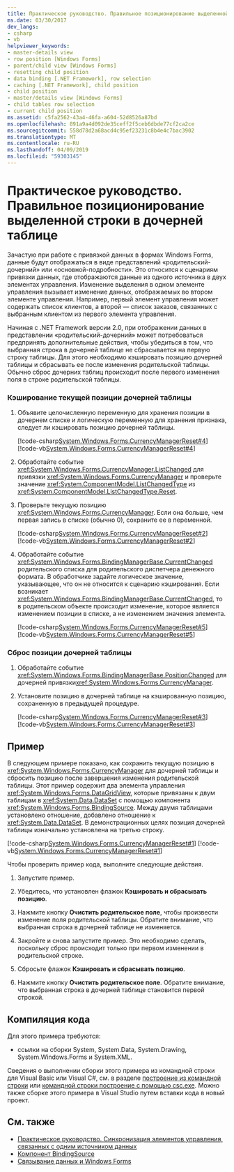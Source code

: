```yaml
---
title: Практическое руководство. Правильное позиционирование выделенной строки в дочерней таблице
ms.date: 03/30/2017
dev_langs:
- csharp
- vb
helpviewer_keywords:
- master-details view
- row position [Windows Forms]
- parent/child view [Windows Forms]
- resetting child position
- data binding [.NET Framework], row selection
- caching [.NET Framework], child position
- child position
- master/details view [Windows Forms]
- child tables row selection
- current child position
ms.assetid: c5fa2562-43a4-46fa-a604-52d8526a87bd
ms.openlocfilehash: 891a9a4d092de35ceff2f5ceb6dbde77cf2ca2ce
ms.sourcegitcommit: 558d78d2a68acd4c95ef23231c8b4e4c7bac3902
ms.translationtype: MT
ms.contentlocale: ru-RU
ms.lasthandoff: 04/09/2019
ms.locfileid: "59303145"
---
```

# <a name="how-to-ensure-the-selected-row-in-a-child-table-remains-at-the-correct-position"></a>Практическое руководство. Правильное позиционирование выделенной строки в дочерней таблице
Зачастую при работе с привязкой данных в формах Windows Forms, данные будут отображаться в виде представлений «родительский-дочерний» или «основной-подробности». Это относится к сценариям привязки данных, где отображаются данные из одного источника в двух элементах управления. Изменение выделения в одном элементе управления вызывает изменение данных, отображаемых во втором элементе управления. Например, первый элемент управления может содержать список клиентов, а второй — список заказов, связанных с выбранным клиентом из первого элемента управления.  
  
 Начиная с .NET Framework версии 2.0, при отображении данных в представлении «родительский-дочерний» может потребоваться предпринять дополнительные действия, чтобы убедиться в том, что выбранная строка в дочерней таблице не сбрасывается на первую строку таблицы. Для этого необходимо кэшировать позицию дочерней таблицы и сбрасывать ее после изменения родительской таблицы. Обычно сброс дочерних таблиц происходит после первого изменения поля в строке родительской таблицы.  
  
### <a name="to-cache-the-current-child-position"></a>Кэширование текущей позиции дочерней таблицы  
  
1. Объявите целочисленную переменную для хранения позиции в дочернем списке и логическую переменную для хранения признака, следует ли кэшировать позицию дочерней таблицы.  
  
     [!code-csharp[System.Windows.Forms.CurrencyManagerReset#4](~/samples/snippets/csharp/VS_Snippets_Winforms/System.Windows.Forms.CurrencyManagerReset/CS/Form1.cs#4)]
     [!code-vb[System.Windows.Forms.CurrencyManagerReset#4](~/samples/snippets/visualbasic/VS_Snippets_Winforms/System.Windows.Forms.CurrencyManagerReset/VB/Form1.vb#4)]  
  
2. Обработайте событие <xref:System.Windows.Forms.CurrencyManager.ListChanged> для привязки <xref:System.Windows.Forms.CurrencyManager> и проверьте значение <xref:System.ComponentModel.ListChangedType> из <xref:System.ComponentModel.ListChangedType.Reset>.  
  
3. Проверьте текущую позицию <xref:System.Windows.Forms.CurrencyManager>. Если она больше, чем первая запись в списке (обычно 0), сохраните ее в переменной.  
  
     [!code-csharp[System.Windows.Forms.CurrencyManagerReset#2](~/samples/snippets/csharp/VS_Snippets_Winforms/System.Windows.Forms.CurrencyManagerReset/CS/Form1.cs#2)]
     [!code-vb[System.Windows.Forms.CurrencyManagerReset#2](~/samples/snippets/visualbasic/VS_Snippets_Winforms/System.Windows.Forms.CurrencyManagerReset/VB/Form1.vb#2)]  
  
4. Обработайте событие <xref:System.Windows.Forms.BindingManagerBase.CurrentChanged> родительского списка для родительского диспетчера денежного формата. В обработчике задайте логическое значение, указывающее, что он не относится к сценарию кэширования. Если возникает <xref:System.Windows.Forms.BindingManagerBase.CurrentChanged>, то в родительском объекте происходит изменение, которое  является изменением позиции в списке, а не изменением значения элемента.  
  
     [!code-csharp[System.Windows.Forms.CurrencyManagerReset#5](~/samples/snippets/csharp/VS_Snippets_Winforms/System.Windows.Forms.CurrencyManagerReset/CS/Form1.cs#5)]
     [!code-vb[System.Windows.Forms.CurrencyManagerReset#5](~/samples/snippets/visualbasic/VS_Snippets_Winforms/System.Windows.Forms.CurrencyManagerReset/VB/Form1.vb#5)]  
  
### <a name="to-reset-the-child-position"></a>Сброс позиции дочерней таблицы  
  
1. Обработайте событие <xref:System.Windows.Forms.BindingManagerBase.PositionChanged> для дочерней привязки<xref:System.Windows.Forms.CurrencyManager>.  
  
2. Установите позицию в дочерней таблице на кэшированную позицию, сохраненную в предыдущей процедуре.  
  
     [!code-csharp[System.Windows.Forms.CurrencyManagerReset#3](~/samples/snippets/csharp/VS_Snippets_Winforms/System.Windows.Forms.CurrencyManagerReset/CS/Form1.cs#3)]
     [!code-vb[System.Windows.Forms.CurrencyManagerReset#3](~/samples/snippets/visualbasic/VS_Snippets_Winforms/System.Windows.Forms.CurrencyManagerReset/VB/Form1.vb#3)]  
  
## <a name="example"></a>Пример  
 В следующем примере показано, как сохранить текущую позицию в <xref:System.Windows.Forms.CurrencyManager> для дочерней таблицы и сбросить позицию после завершения изменения родительской таблицы. Этот пример содержит два элемента управления <xref:System.Windows.Forms.DataGridView>, которые привязаны к двум таблицам в <xref:System.Data.DataSet> с помощью компонента <xref:System.Windows.Forms.BindingSource>. Между двумя таблицами установлено отношение, добавлено отношение к <xref:System.Data.DataSet>. В демонстрационных целях позиция дочерней таблицы изначально установлена на третью строку.  
  
 [!code-csharp[System.Windows.Forms.CurrencyManagerReset#1](~/samples/snippets/csharp/VS_Snippets_Winforms/System.Windows.Forms.CurrencyManagerReset/CS/Form1.cs#1)]
 [!code-vb[System.Windows.Forms.CurrencyManagerReset#1](~/samples/snippets/visualbasic/VS_Snippets_Winforms/System.Windows.Forms.CurrencyManagerReset/VB/Form1.vb#1)]  
  
 Чтобы проверить пример кода, выполните следующие действия.  
  
1. Запустите пример.  
  
2. Убедитесь, что установлен флажок **Кэшировать и сбрасывать позицию**.  
  
3. Нажмите кнопку **Очистить родительское поле**, чтобы произвести изменение поля родительской таблицы. Обратите внимание, что выбранная строка в дочерней таблице не изменяется.  
  
4. Закройте и снова запустите пример. Это необходимо сделать, поскольку сброс происходит только при первом изменении в родительской строке.  
  
5. Сбросьте флажок **Кэшировать и сбрасывать позицию**.  
  
6. Нажмите кнопку **Очистить родительское поле**. Обратите внимание, что выбранная строка в дочерней таблице становится первой строкой.  
  
## <a name="compiling-the-code"></a>Компиляция кода  
 Для этого примера требуются:  
  
-   ссылки на сборки System, System.Data, System.Drawing, System.Windows.Forms и System.XML.  
  
 Сведения о выполнении сборки этого примера из командной строки для Visual Basic или Visual C#, см. в разделе [построение из командной строки](../../visual-basic/reference/command-line-compiler/building-from-the-command-line.md) или [командной строки построение с помощью csc.exe](../../csharp/language-reference/compiler-options/command-line-building-with-csc-exe.md). Можно также сборке этого примера в Visual Studio путем вставки кода в новый проект.  
  
## <a name="see-also"></a>См. также

- [Практическое руководство. Синхронизация элементов управления, связанных с одним источником данных](multiple-controls-bound-to-data-source-synchronized.md)
- [Компонент BindingSource](./controls/bindingsource-component.md)
- [Связывание данных и Windows Forms](data-binding-and-windows-forms.md)
